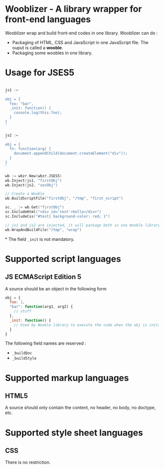 # Wooblizer - A library wrapper for front-end languages

Wooblizer wrap and build front-end codes in one library. Wooblizer can do :
- Packaging of HTML, CSS and JavaScript in one JavaScript file. The ouput is called a **wooble**.
- Packaging some woobles in one library.

# Usage for JSES5

```go

js1 :=
`
obj = {
  foo: "bar",
  _init: function() {
    console.log(this.foo);
  }
}
`

js2 :=
`
obj = {
  fn: function(arg) {
    document.appendChild(document.createElement("div"));
  }
}
`

wb := wbzr.New(wbzr.JSES5)
wb.Inject(js1, "firstObj")
wb.Inject(js2, "secObj")

// Create a Wooble
wb.BuildScriptFile("firstObj", "/tmp", "first_script")

sc, _ := wb.Get("firstObj")
sc.IncludeHtml("<div id='test'>hello</div>")
sc.IncludeCss("#test{ background-color: red; }")

// js1 and js2 are injected, it will package both in one Wooble library
wb.WrapAndBuildFile("/tmp", "wrap")
```

\* The field `_init` is not mandatory.

# Supported script languages

## JS ECMAScript Edition 5

A source should be an object in the following form

```js
obj = {
  foo: 1,
  "bar": function(arg1, arg2) {
    // stuff
  },
  _init: function() {
    // Used by Wooble library to execute the code when the obj is initialized
  }
}
```

The following field names are reserved :
- `_buildDoc`
- `_buildStyle`

# Supported markup languages

## HTML5

A source should only contain the content, no header, no body, no doctype, etc.

# Supported style sheet languages

## CSS

There is no restriction.
